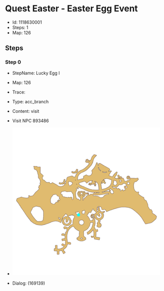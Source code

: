 # Quest Easter - Easter Egg Event

- Id: 1118630001
- Steps: 1
- Map: 126

## Steps

### Step 0
- StepName:  Lucky Egg I
- Map:  126
- Trace:  
- Type:  acc_branch
- Content:  visit
- Visit NPC 893486

- ![images/1118630001_0.png](images/1118630001_0.png)
- Dialog: (169139)


